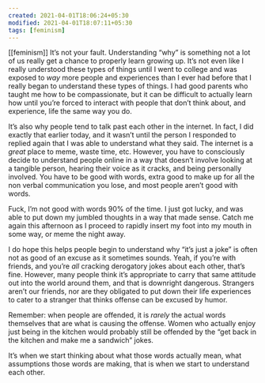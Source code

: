 ```yaml
---
created: 2021-04-01T18:06:24+05:30
modified: 2021-04-01T18:07:11+05:30
tags: [feminism]
---
```

[[feminism]]
 It’s not your fault. Understanding “why” is something not a lot of us really get a chance to properly learn growing up. It’s not even like I really understood these types of things until I went to college and was exposed to *way* more people and experiences than I ever had before that I really began to understand these types of things. I had good parents who taught me how to be compassionate, but it can be difficult to actually learn how until you’re forced to interact with people that don’t think about, and experience, life the same way you do.

It’s also why people tend to talk past each other in the internet. In fact, I did exactly that earlier today, and it wasn’t until the person I responded to replied again that I was able to understand what they said. The internet is a *great* place to meme, waste time, etc. However, you have to consciously decide to understand people online in a way that doesn’t involve looking at a tangible person, hearing their voice as it cracks, and being personally involved. You have to be good with words, extra good to make up for all the non verbal communication you lose, and most people aren’t good with words. 

Fuck, I’m not good with words 90% of the time. I just got lucky, and was able to put down my jumbled thoughts in a way that made sense. Catch me again this afternoon as I proceed to rapidly insert my foot into my mouth in some way, or meme the night away. 

I do hope this helps people begin to understand why “it’s just a joke” is often not as good of an excuse as it sometimes sounds. Yeah, if you’re with friends, and you’re *all* cracking derogatory jokes about each other, that’s fine. However, many people think it’s appropriate to carry that same attitude out into the world around them, and that is downright dangerous. Strangers aren’t our friends, nor are they obligated to put down their life experiences to cater to a stranger that thinks offense can be excused by humor.

Remember: when people are offended, it is *rarely* the actual words themselves that are what is causing the offense. Women who actually enjoy just being in the kitchen would probably still be offended by the “get back in the kitchen and make me a sandwich” jokes.

It’s when we start thinking about what those words actually mean, what assumptions those words are making, that is when we start to understand each other. 
